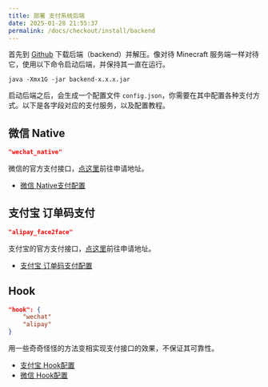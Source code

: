 ```yaml
---
title: 部署 支付系统后端
date: 2025-01-28 21:55:37
permalink: /docs/checkout/install/backend
---
```


首先到 [Github](https://github.com/MrXiaoM/SweetCheckout/releases) 下载后端（backend）并解压。像对待 Minecraft 服务端一样对待它，使用以下命令启动后端，并保持其一直在运行。
```shell
java -Xmx1G -jar backend-x.x.x.jar
```

启动后端之后，会生成一个配置文件 `config.json`，你需要在其中配置各种支付方式。以下是各字段对应的支付服务，以及配置教程。

## <Badge text="官方" vertical="unset" raw=true /> 微信 Native
```json
"wechat_native"
```
微信的官方支付接口，[点这里](https://pay.weixin.qq.com/static/product/product_intro.shtml?name=native)前往申请地址。

+ [微信 Native支付配置](/docs/checkout/install/backend/wechat/)

## <Badge text="官方" vertical="unset" raw=true /> 支付宝 订单码支付
```json
"alipay_face2face"
```
支付宝的官方支付接口，[点这里](https://open.alipay.com/api/detail?code=I1080300001000068149&index=0)前往申请地址。

+ [支付宝 订单码支付配置](/docs/checkout/install/backend/alipay)

## <Badge text="第三方" type="warning" vertical="unset" raw=true /> Hook
```json
"hook": {
    "wechat"
    "alipay"
}
```
用一些奇奇怪怪的方法变相实现支付接口的效果，不保证其可靠性。

+ [支付宝 Hook配置](/docs/checkout/install/backend/alipay-hook)
+ [微信 Hook配置](/docs/checkout/install/backend/wechat-hook)
